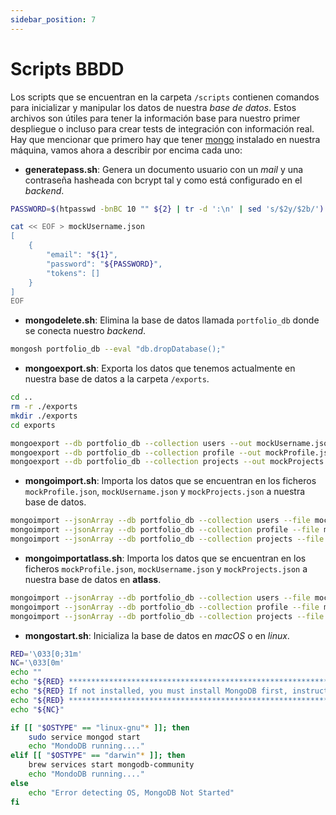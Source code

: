 ```yaml
---
sidebar_position: 7
---
```


# Scripts BBDD

Los scripts que se encuentran en la carpeta `/scripts` contienen comandos para inicializar y manipular los datos de nuestra *base de datos*. Estos archivos son útiles para tener la información base para nuestro primer despliegue o incluso para crear tests de integración con información real. Hay que mencionar que primero hay que tener [mongo](https://docs.mongodb.com/manual/installation/) instalado en nuestra máquina, vamos ahora a describir por encima cada uno:

* **generatepass.sh**: Genera un documento usuario con un *mail* y una contraseña hasheada con bcrypt tal y como está configurado en el *backend*.
  
```bash title="generatepass.sh"
PASSWORD=$(htpasswd -bnBC 10 "" ${2} | tr -d ':\n' | sed 's/$2y/$2b/')

cat << EOF > mockUsername.json
[
    {
        "email": "${1}",
        "password": "${PASSWORD}",
        "tokens": []
    }
]
EOF
```

* **mongodelete.sh**: Elimina la base de datos llamada `portfolio_db` donde se conecta nuestro *backend*.

```bash title="mongodelete.sh"
mongosh portfolio_db --eval "db.dropDatabase();"
```

* **mongoexport.sh**: Exporta los datos que tenemos actualmente en nuestra base de datos a la carpeta `/exports`.

```bash title="mongoexport.sh"
cd ..
rm -r ./exports
mkdir ./exports
cd exports

mongoexport --db portfolio_db --collection users --out mockUsername.json
mongoexport --db portfolio_db --collection profile --out mockProfile.json
mongoexport --db portfolio_db --collection projects --out mockProjects.json
```

* **mongoimport.sh**: Importa los datos que se encuentran en los ficheros `mockProfile.json`, `mockUsername.json` y `mockProjects.json` a nuestra base de datos.

```bash title="mongoimport.sh"
mongoimport --jsonArray --db portfolio_db --collection users --file mockUsername.json
mongoimport --jsonArray --db portfolio_db --collection profile --file mockProfile.json
mongoimport --jsonArray --db portfolio_db --collection projects --file mockProjects.json
```

* **mongoimportatlass.sh**: Importa los datos que se encuentran en los ficheros `mockProfile.json`, `mockUsername.json` y `mockProjects.json` a nuestra base de datos en **atlass**.

```bash title="mongoimportatlass.sh"
mongoimport --jsonArray --db portfolio_db --collection users --file mockUsername.json --uri ${1}
mongoimport --jsonArray --db portfolio_db --collection profile --file mockProfile.json --uri ${1}
mongoimport --jsonArray --db portfolio_db --collection projects --file mockProjects.json --uri ${1}
```

* **mongostart.sh**: Inicializa la base de datos en *macOS* o en *linux*.

```bash title="mongostart.sh"
RED='\033[0;31m'
NC='\033[0m'
echo ""
echo "${RED} ******************************************************************************************************************"
echo "${RED} If not installed, you must install MongoDB first, instructions here: https://docs.mongodb.com/manual/installation/"
echo "${RED} ******************************************************************************************************************"
echo "${NC}"

if [[ "$OSTYPE" == "linux-gnu"* ]]; then
    sudo service mongod start
    echo "MondoDB running...."
elif [[ "$OSTYPE" == "darwin"* ]]; then
    brew services start mongodb-community
    echo "MondoDB running...."
else
    echo "Error detecting OS, MongoDB Not Started"
fi
```

